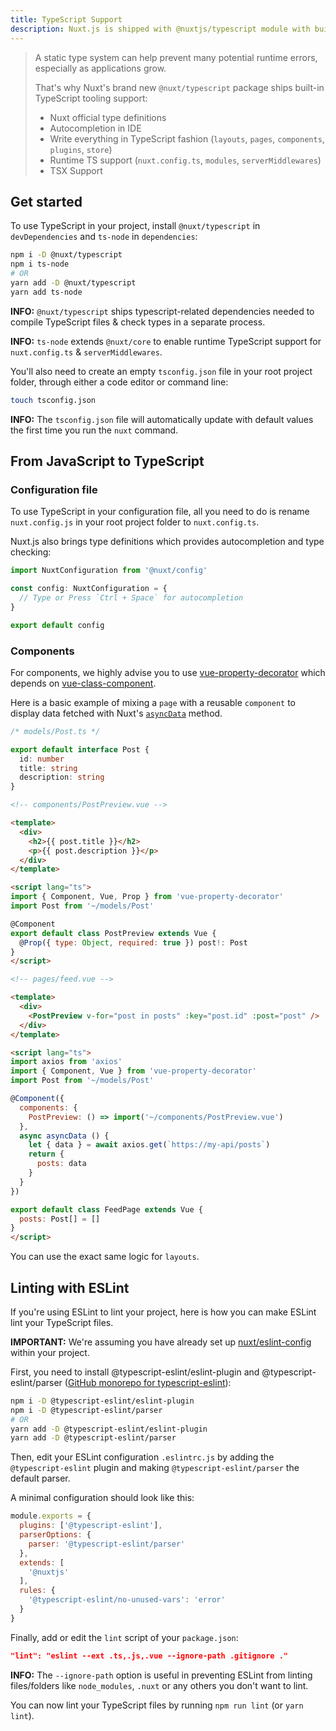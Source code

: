 ```yaml
---
title: TypeScript Support
description: Nuxt.js is shipped with @nuxtjs/typescript module with built-in TypeScript support.
---
```


> A static type system can help prevent many potential runtime errors, especially as applications grow.
>
> That's why Nuxt's brand new `@nuxt/typescript` package ships built-in TypeScript tooling support:
> - Nuxt official type definitions
> - Autocompletion in IDE
> - Write everything in TypeScript fashion (`layouts`, `pages`, `components`, `plugins`, `store`)
> - Runtime TS support (`nuxt.config.ts`, `modules`, `serverMiddlewares`)
> - TSX Support

## Get started

To use TypeScript in your project, install `@nuxt/typescript` in `devDependencies` and `ts-node` in `dependencies`:

```sh
npm i -D @nuxt/typescript
npm i ts-node
# OR
yarn add -D @nuxt/typescript
yarn add ts-node
```

<div class="Alert Alert--gray">

**INFO:** `@nuxt/typescript` ships typescript-related dependencies needed to compile TypeScript files & check types in a separate process.

</div>

<div class="Alert Alert--gray">

**INFO:** `ts-node` extends `@nuxt/core` to enable runtime TypeScript support for `nuxt.config.ts` & `serverMiddlewares`.

</div>

You'll also need to create an empty `tsconfig.json` file in your root project folder, through either a code editor or command line:

```sh
touch tsconfig.json
```

<div class="Alert Alert--gray">

**INFO:** The `tsconfig.json` file will automatically update with default values the first time you run the `nuxt` command.

</div>

## From JavaScript to TypeScript

### Configuration file

To use TypeScript in your configuration file, all you need to do is rename `nuxt.config.js` in your root project folder to `nuxt.config.ts`.

Nuxt.js also brings type definitions which provides autocompletion and type checking:

```ts
import NuxtConfiguration from '@nuxt/config'

const config: NuxtConfiguration = {
  // Type or Press `Ctrl + Space` for autocompletion
}

export default config
```

### Components

For components, we highly advise you to use [vue-property-decorator](https://github.com/kaorun343/vue-property-decorator) which depends on [vue-class-component](https://github.com/vuejs/vue-class-component).

Here is a basic example of mixing a `page` with a reusable `component` to display data fetched with Nuxt's [`asyncData`](https://nuxtjs.org/guide/async-data) method.

```ts
/* models/Post.ts */

export default interface Post {
  id: number
  title: string
  description: string
}
```

```html
<!-- components/PostPreview.vue -->

<template>
  <div>
    <h2>{{ post.title }}</h2>
    <p>{{ post.description }}</p>
  </div>
</template>

<script lang="ts">
import { Component, Vue, Prop } from 'vue-property-decorator'
import Post from '~/models/Post'

@Component
export default class PostPreview extends Vue {
  @Prop({ type: Object, required: true }) post!: Post
}
</script>
```

```html
<!-- pages/feed.vue -->

<template>
  <div>
    <PostPreview v-for="post in posts" :key="post.id" :post="post" />
  </div>
</template>

<script lang="ts">
import axios from 'axios'
import { Component, Vue } from 'vue-property-decorator'
import Post from '~/models/Post'

@Component({
  components: {
    PostPreview: () => import('~/components/PostPreview.vue')
  },
  async asyncData () {
    let { data } = await axios.get(`https://my-api/posts`)
    return {
      posts: data
    }
  }
})

export default class FeedPage extends Vue {
  posts: Post[] = []
}
</script>
```

You can use the exact same logic for `layouts`.

## Linting with ESLint

If you're using ESLint to lint your project, here is how you can make ESLint lint your TypeScript files.

<div class="Alert Alert--teal">

**IMPORTANT:** We're assuming you have already set up [nuxt/eslint-config](https://github.com/nuxt/eslint-config) within your project.

</div>

First, you need to install @typescript-eslint/eslint-plugin and @typescript-eslint/parser ([GitHub monorepo for typescript-eslint](https://github.com/typescript-eslint/typescript-eslint)):

```sh
npm i -D @typescript-eslint/eslint-plugin
npm i -D @typescript-eslint/parser
# OR
yarn add -D @typescript-eslint/eslint-plugin
yarn add -D @typescript-eslint/parser
```

Then, edit your ESLint configuration `.eslintrc.js` by adding the `@typescript-eslint` plugin and making `@typescript-eslint/parser` the default parser.

A minimal configuration should look like this:

```js
module.exports = {
  plugins: ['@typescript-eslint'],
  parserOptions: {
    parser: '@typescript-eslint/parser'
  },
  extends: [
    '@nuxtjs'
  ],
  rules: {
    '@typescript-eslint/no-unused-vars': 'error'
  }
}
```

Finally, add or edit the `lint` script of your `package.json`:

```json
"lint": "eslint --ext .ts,.js,.vue --ignore-path .gitignore ."
```

<div class="Alert Alert--gray">

**INFO:** The `--ignore-path` option is useful in preventing ESLint from linting files/folders like `node_modules`, `.nuxt` or any others you don't want to lint.

</div>

You can now lint your TypeScript files by running `npm run lint` (or `yarn lint`).
